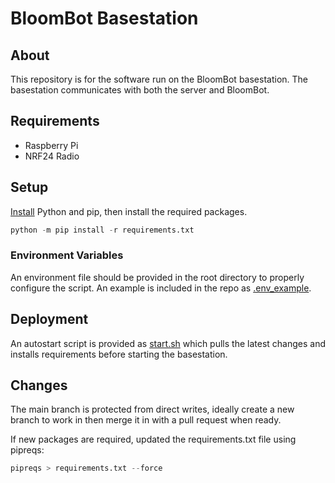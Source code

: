 # BloomBot Basestation

## About
This repository is for the software run on the BloomBot basestation. The basestation communicates with both the server and BloomBot. 

## Requirements
- Raspberry Pi
- NRF24 Radio

## Setup
[Install](https://realpython.com/installing-python/) Python and pip, then install the required packages.

```python
python -m pip install -r requirements.txt
```

### Environment Variables
An environment file should be provided in the root directory to properly configure the script. An example is included in the repo as [.env_example](.env_example).

## Deployment
An autostart script is provided as [start.sh](start.sh) which pulls the latest changes and installs requirements before starting the basestation.

## Changes
The main branch is protected from direct writes, ideally create a new branch to work in then merge it in with a pull request when ready.

If new packages are required, updated the requirements.txt file using pipreqs:

```python
pipreqs > requirements.txt --force
```